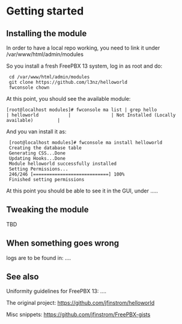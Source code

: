 # Getting started

## Installing the module


In order to have a local repo working, you need to link it under /var/www/html/admin/modules

So you install a fresh FreePBX 13 system, log in as root and do:

     cd /var/www/html/admin/modules
     git clone https://github.com/l3nz/helloworld
     fwconsole chown

At this point, you should see the available module:

    [root@localhost modules]# fwconsole ma list | grep hello
    | helloworld           |               | Not Installed (Locally available)         |

And you van install it as:

     [root@localhost modules]# fwconsole ma install helloworld
     Creating the database table
     Generating CSS...Done
     Updating Hooks...Done
     Module helloworld successfully installed
     Setting Permissions...
     246/246 [============================] 100%
     Finished setting permissions


At this point you should be able to see it in the GUI, under .....

## Tweaking the module

TBD






## When something goes wrong

logs are to be found in: ....

## See also

Uniformity guidelines for FreePBX 13: ....

The original project: https://github.com/jfinstrom/helloworld

Misc snippets: https://github.com/jfinstrom/FreePBX-gists











